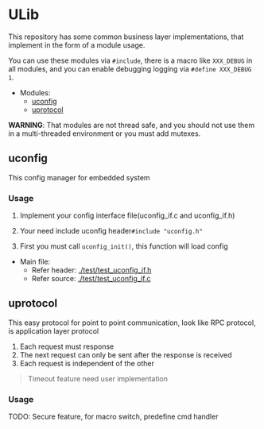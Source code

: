 # ULib
This repository has some common business layer implementations, that implement in the form of a module usage.

You can use these modules via `#include`, there is a macro like `XXX_DEBUG` in all modules, and you can enable debugging logging via `#define XXX_DEBUG 1`.

+ Modules:
    + [uconfig](#uconfig)
    + [uprotocol](#uprotocol)

**WARNING**: That modules are not thread safe, and you should not use them in a multi-threaded environment or you must add mutexes.

## uconfig
This config manager for embedded system
### Usage
1. Implement your config interface file(uconfig_if.c and uconfig_if.h)

2. Your need include uconfig header`#include "uconfig.h"`

3. First you must call `uconfig_init()`, this function will load config

+ Main file:
    + Refer header: [./test/test_uconfig_if.h](./test/test_uconfig_if.h)
    + Refer source: [./test/test_uconfig_if.c](./test/test_uconfig_if.c)

## uprotocol
This easy protocol for point to point communication, look like RPC protocol, is application layer protocol

1. Each request must response
2. The next request can only be sent after the response is received
2. Each request is independent of the other

> Timeout feature need user implementation

### Usage

TODO: Secure feature, for macro switch, predefine cmd handler

